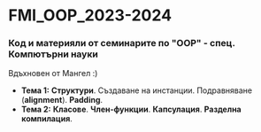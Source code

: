 # FMI_OOP_2023-2024
### Код и материяли от семинарите по "OOP" - спец. Компютърни науки 
Вдъхновен от Мангел :)

- **Тема 1:** **Структури**. Създаване на инстанции. Подравняване (**alignment**). **Padding**.  
- **Темa 2:** **Класове**. **Член-функции**. **Капсулация**. **Разделна компилация**.
